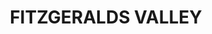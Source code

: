 ---
lastmod: '2025-04-06T06:05:20+00:00'
latitude: -33.820797
layout: suburb
longitude: 149.474401
postcode: '2795'
state: NSW
title: FITZGERALDS VALLEY
url: /nsw/fitzgeralds-valley/
---